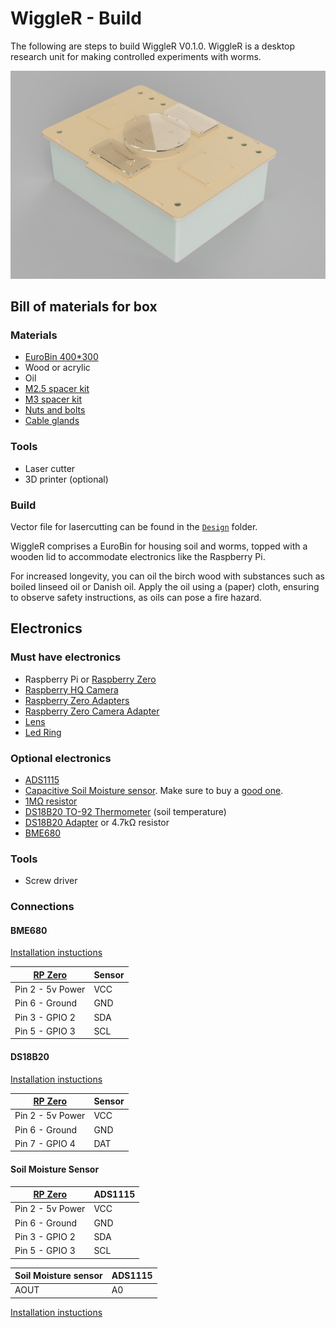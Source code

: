 # WiggleR - Build

The following are steps to build WiggleR V0.1.0. WiggleR is a desktop research unit for making controlled experiments with worms.

![WiggleR - 3D render of the WiggleR unit](./Images/WiggleR-3D-Render.png)

## Bill of materials for box  

### Materials
- [EuroBin 400*300](https://www.engelslogistiek.nl/webshop/stapelbare-opslag-en-transportbakken/e-line-euronorm-stapelbakken/EN-4312-1-1.html)
- Wood or acrylic
- Oil
- [M2.5 spacer kit](https://www.tinytronics.nl/shop/en/tools-and-mounting/installation-and-mounting-material/spacers/m2.5-spacer-kit)
- [M3 spacer kit](https://www.tinytronics.nl/shop/en/tools-and-mounting/installation-and-mounting-material/spacers/m3-spacer-kit)
- [Nuts and bolts](https://www.tinytronics.nl/shop/en/tools-and-mounting/installation-and-mounting-material/bolts/bolt-nut-and-washer-set-m2-m3-m4-including-3-allen-keys-1080-pieces)
- [Cable glands](https://www.tinytronics.nl/shop/en/tools-and-mounting/installation-and-mounting-material/cable-glands/cable-gland-m12-3mm-6.5mm)

### Tools
- Laser cutter
- 3D printer (optional)

### Build

Vector file for lasercutting can be found in the [`Design`](./Design/) folder.

WiggleR comprises a EuroBin for housing soil and worms, topped with a wooden lid to accommodate electronics like the Raspberry Pi.

For increased longevity, you can oil the birch wood with substances such as boiled linseed oil or Danish oil. Apply the oil using a (paper) cloth, ensuring to observe safety instructions, as oils can pose a fire hazard.

## Electronics

### Must have electronics

- Raspberry Pi or [Raspberry Zero](https://www.kiwi-electronics.com/nl/raspberry-pi-zero-wh-header-voorgesoldeerd-3328)
- [Raspberry HQ Camera](https://www.kiwi-electronics.com/nl/raspberry-pi-hq-camera-m12-mount-11243)
- [Raspberry Zero Adapters](https://www.kiwi-electronics.com/nl/raspberry-pi-zero-adapter-pack-2844)
- [Raspberry Zero Camera Adapter](https://www.kiwi-electronics.com/nl/raspberry-pi-zero-camera-adapter-2842)
- [Lens](https://www.kiwi-electronics.com/nl/m12-high-resolution-lens-12mp-113-fov-2-7mm-focal-length-11266)
- [Led Ring](https://www.tinytronics.nl/shop/nl/verlichting/ringen-en-modules/sk6812-digitale-5050-rgb-led-ring-24-leds-wit)

### Optional electronics

- [ADS1115](https://www.tinytronics.nl/shop/nl/sensoren/stroom-spanning/ads1115-16-bit-adc-i2c-module-4-kanaals)
- [Capacitive Soil Moisture sensor](https://www.tinytronics.nl/shop/en/sensors/liquid/capacitive-soil-moisture-sensor-module-with-cable). Make sure to buy a [good one](https://www.youtube.com/watch?v=IGP38bz-K48).
- [1MΩ resistor](https://www.tinytronics.nl/shop/en/components/resistors/resistors/1m%CF%89-resistor)
- [DS18B20 TO-92 Thermometer](https://www.tinytronics.nl/shop/en/sensors/temperature/ds18b20-to-92-thermometer-temperature-sensor-with-cable-waterproof-high-temperature-1m) (soil temperature)
- [DS18B20 Adapter](https://www.tinytronics.nl/shop/en/sensors/temperature/ds18b20-adapter) or 4.7kΩ resistor
- [BME680](https://www.tinytronics.nl/shop/nl/sensoren/lucht/druk/bme680-sensor-module-met-level-converter-luchtdruk-luchtkwaliteit-luchtvochtigheid-temperatuur)

### Tools
- Screw driver

### Connections

#### BME680

[Installation instuctions](https://raspberry-valley.azurewebsites.net/BME680-Sensor/)

| [RP Zero]((https://pinout.xyz/pinout/io_pi_zero)) | Sensor
--- | --- | 
| Pin 2 - 5v Power | VCC
| Pin 6 - Ground | GND
| Pin 3 - GPIO 2 | SDA
| Pin 5 - GPIO 3 | SCL

#### DS18B20

[Installation instuctions](https://www.circuitbasics.com/raspberry-pi-ds18b20-temperature-sensor-tutorial/)

| [RP Zero]((https://pinout.xyz/pinout/io_pi_zero)) | Sensor
--- | --- | 
| Pin 2 - 5v Power | VCC
| Pin 6 - Ground | GND
| Pin 7 - GPIO 4 | DAT

#### Soil Moisture Sensor

| [RP Zero]((https://pinout.xyz/pinout/io_pi_zero)) | ADS1115
--- | --- | 
| Pin 2 - 5v Power | VCC
| Pin 6 - Ground | GND
| Pin 3 - GPIO 2 | SDA
| Pin 5 - GPIO 3 | SCL

| Soil Moisture sensor | ADS1115
--- | --- | 
| AOUT | A0

[Installation instuctions](https://learn.adafruit.com/adafruit-4-channel-adc-breakouts/python-circuitpython)